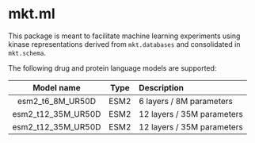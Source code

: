 # mkt.ml

This package is meant to facilitate machine learning experiments using kinase representations derived from `mkt.databases` and consolidated in `mkt.schema`.

The following drug and protein language models are supported:

| Model name         | Type   | Description                |
| :----------------: | :----: | :------------------------- |
| esm2_t6_8M_UR50D   | ESM2   | 6 layers / 8M parameters   |
| esm2_t12_35M_UR50D | ESM2   | 12 layers / 35M parameters |
| esm2_t12_35M_UR50D | ESM2   | 12 layers / 35M parameters |
